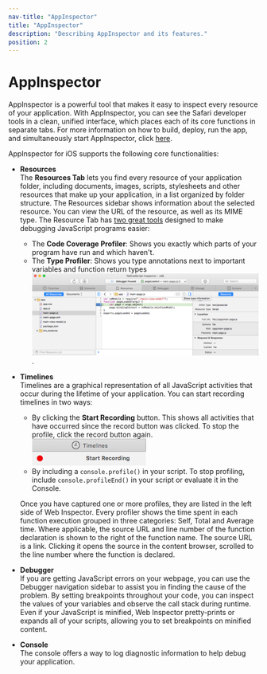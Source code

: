 ```yaml
---
nav-title: "AppInspector"
title: "AppInspector"
description: "Describing AppInspector and its features."
position: 2
---
```


# AppInspector
AppInspector is a powerful tool that makes it easy to inspect every resource of your application. With AppInspector, you can see the Safari developer tools in a clean, unified interface, which places each of its core functions in separate tabs. For more information on how to build, deploy, run the app, and simultaneously start AppInspector, click [here](../../../core-concepts/debugging.md).

AppInspector for iOS supports the following core functionalities:

 - **Resources**<br/>The **Resources Tab** lets you find every resource of your application folder, including documents, images, scripts, stylesheets and other resources that make up your application, in a list organized by folder structure. The Resources sidebar shows information about the selected resource. You can view the URL of the resource, as well as its MIME type. The Resource Tab has [two great tools](https://webkit.org/blog/3846/type-profiling-and-code-coverage-profiling-for-javascript/) designed to make debugging JavaScript programs easier:
     - The **Code Coverage Profiler**: Shows you exactly which parts of your program have run and which haven't.
     - The **Type Profiler**: Shows you type annotations next to important variables and function return types
     ![Resources Tab](resources_tab.png).
 - **Timelines**<br/>Timelines are a graphical representation of all JavaScript activities that occur during the lifetime of your application. You can start recording timelines in two ways: 
     - By clicking the **Start Recording** button. This shows all activities that have occurred since the record button was clicked. To stop the profile, click the record button again. ![Start recording](start_recording.png)
     - By including a `console.profile()` in your script. To stop profiling, include `console.profileEnd()` in your script or evaluate it in the Console.

    Once you have captured one or more profiles, they are listed in the left side of Web Inspector. Every profiler shows the time spent in each function execution grouped in three categories: Self, Total and Average time. Where applicable, the source URL and line number of the function declaration is shown to the right of the function name. The source URL is a link. Clicking it opens the source in the content browser, scrolled to the line number where the function is declared.

 - **Debugger**<br/>If you are getting JavaScript errors on your webpage, you can use the Debugger navigation sidebar to assist you in finding the cause of the problem. By setting breakpoints throughout your code, you can inspect the values of your variables and observe the call stack during runtime.<br/>Even if your JavaScript is minified, Web Inspector pretty-prints or expands all of your scripts, allowing you to set breakpoints on minified content.

 - **Console**<br/>The console offers a way to log diagnostic information to help debug your application. 
